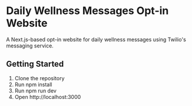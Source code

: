 # Daily Wellness Messages Opt-in Website

A Next.js-based opt-in website for daily wellness messages using Twilio's messaging service.

## Getting Started

1. Clone the repository
2. Run npm install
3. Run npm run dev
4. Open http://localhost:3000

